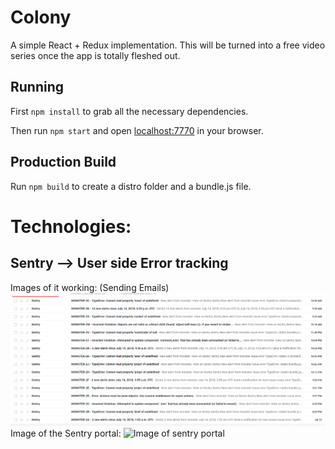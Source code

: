 # Colony

A simple React + Redux implementation. This will be turned into a free video series once the app is totally fleshed out.

## Running

First `npm install` to grab all the necessary dependencies. 

Then run `npm start` and open <localhost:7770> in your browser.

## Production Build

Run `npm build` to create a distro folder and a bundle.js file.

# Technologies:

## Sentry --> User side Error tracking
Images of it working:
(Sending Emails)
![Image of Sentry sending emails](/readmeImages/SentryErrorTracking.PNG)
Image of the Sentry portal:
![Image of sentry portal](/readmeImages/)
